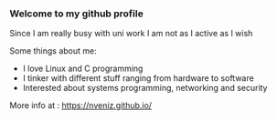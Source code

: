 ### Welcome to my github profile

Since I am really busy with uni work I am not as I active as I wish

Some things about me:
- I love Linux and C programming
- I tinker with different stuff ranging from hardware to software
- Interested about systems programming, networking and security


More info at : https://nveniz.github.io/

